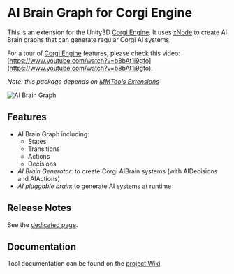 # AI Brain Graph for Corgi Engine

This is an extension for the Unity3D [Corgi Engine](https://assetstore.unity.com/packages/templates/systems/corgi-engine-2d-2-5d-platformer-26617?aid=1011lHJn). It uses [xNode](https://github.com/Siccity/xNode) to create AI Brain graphs that can generate regular Corgi AI systems.

For a tour of [Corgi Engine](https://assetstore.unity.com/packages/templates/systems/corgi-engine-2d-2-5d-platformer-26617?aid=1011lHJn) features, please check this video: [https://www.youtube.com/watch?v=b8bAt1i9gfo](https://www.youtube.com/watch?v=b8bAt1i9gfo).

_Note: this package depends on [MMTools Extensions](https://github.com/thebitcave/mmtools-extensions)_

![AI Brain Graph](https://github.com/thebitcave/ai-brain-graph-for-corgi-engine/blob/docs/doc-images/tutorial_006.png)

## Features

* AI Brain Graph including:
  * States
  * Transitions
  * Actions
  * Decisions
* _AI Brain Generator_: to create Corgi AIBrain systems (with AIDecisions and AIActions)
* _AI pluggable brain_: to generate AI systems at runtime

## Release Notes

See the [dedicated page](https://github.com/marcosecchi/ai-brain-graph-for-corgi/blob/master/RELEASE.md).

## Documentation

Tool documentation can be found on the [project Wiki](https://github.com/marcosecchi/ai-brain-graph-for-corgi/wiki).
